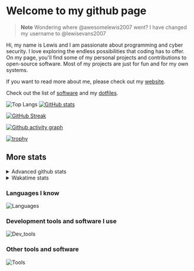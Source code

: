 # Welcome to my github page

> **Note**
> Wondering where @awesomelewis2007 went? I have changed my username to @lewisevans2007

Hi, my name is Lewis and I am passionate about programming and cyber security. I love exploring the endless possibilities that coding has to offer. On my page, you'll find some of my personal projects and contributions to open-source software. Most of my projects are just for fun and for my own systems.

If you want to read more about me, please check out my [website](https://lewisevans2007.github.io/).

Check out the list of [software](https://github.com/lewisevans2007/lewisevans2007/blob/master/software.md) and my [dotfiles](https://github.com/lewisevans2007/dotfiles).

![Top Langs](https://github-readme-stats.vercel.app/api/top-langs/?username=lewisevans2007&hide=html,css,jupyter%20notebook&langs_count=10&layout=donut&theme=transparent&exclude_repo=GPT-code-repository,Obsidian_vault,Apple-PowerManagement,Apple-Security,CMake,qemu,swift,tcpdump,xnu)
[![GitHub stats](https://github-readme-stats.vercel.app/api?username=lewisevans2007&show_icons=true&theme=transparent)](https://github.com/anuraghazra/github-readme-stats)

[![GitHub Streak](https://streak-stats.demolab.com?user=lewisevans2007&theme=transparent)](https://git.io/streak-stats)

[![Github activity graph](https://github-readme-activity-graph.vercel.app/graph?username=lewisevans2007&theme=github-compact&area=true)](https://github.com/ashutosh00710/github-readme-activity-graph)

[![trophy](https://github-profile-trophy.vercel.app/?username=lewisevans2007&theme=darkhub)](https://github.com/ryo-ma/github-profile-trophy)

## More stats
<details close>
<summary>Advanced github stats</summary>
<br>
  
![Metrics](https://raw.githubusercontent.com/lewisevans2007/lewisevans2007/master/github-metrics.svg)
  
</details>

<details close>
<summary>Wakatime stats</summary>
<br>

<!--START_SECTION:waka-->

```txt
Python        31 mins         █████████▓░░░░░░░░░░░░░░░   38.13 %
Markdown      23 mins         ███████░░░░░░░░░░░░░░░░░░   28.10 %
JavaScript    6 mins          ██░░░░░░░░░░░░░░░░░░░░░░░   08.46 %
Other         6 mins          ██░░░░░░░░░░░░░░░░░░░░░░░   07.96 %
C++           4 mins          █▒░░░░░░░░░░░░░░░░░░░░░░░   05.81 %
CSS           3 mins          █░░░░░░░░░░░░░░░░░░░░░░░░   03.81 %
C             1 min           ▓░░░░░░░░░░░░░░░░░░░░░░░░   02.44 %
JSON          1 min           ▓░░░░░░░░░░░░░░░░░░░░░░░░   02.15 %
HTML          1 min           ▒░░░░░░░░░░░░░░░░░░░░░░░░   01.66 %
Git Config    0 secs          ▒░░░░░░░░░░░░░░░░░░░░░░░░   00.82 %
Kconfig       0 secs          ░░░░░░░░░░░░░░░░░░░░░░░░░   00.22 %
Makefile      0 secs          ░░░░░░░░░░░░░░░░░░░░░░░░░   00.19 %
Objective-C   0 secs          ░░░░░░░░░░░░░░░░░░░░░░░░░   00.14 %
TOML          0 secs          ░░░░░░░░░░░░░░░░░░░░░░░░░   00.12 %
```

<!--END_SECTION:waka-->
</details>

### Languages I know
![Languages](https://skillicons.dev/icons?i=python,cpp,cs,c,javascript,nodejs,dotnet,bash,css,html,rust)
### Development tools and software I use
![Dev_tools](https://skillicons.dev/icons?i=git,docker,github,googlecloud,vscode,visualstudio,raspberrypi,linux,powershell,replit)
### Other tools and software
![Tools](https://skillicons.dev/icons?i=blender,ps,pr,ai,xd,figma)

